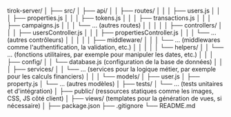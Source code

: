 tirok-server/
│
├── src/
│ ├── api/
│ │ ├── routes/
│ │ │ ├── users.js
│ │ │ ├── properties.js
│ │ │ ├── tokens.js
│ │ │ ├── transactions.js
│ │ │ ├── campaigns.js
│ │ │ └── ... (autres routes)
│ │ │
│ │ ├── controllers/
│ │ │ ├── usersController.js
│ │ │ ├── propertiesController.js
│ │ │ └── ... (autres contrôleurs)
│ │ │
│ │ ├── middleware/
│ │ │ └── ... (middlewares comme l'authentification, la validation, etc.)
│ │ │
│ │ └── helpers/
│ │ └── ... (fonctions utilitaires, par exemple pour manipuler les dates, etc.)
│ │
│ ├── config/
│ │ └── database.js (configuration de la base de données)
│ │
│ ├── services/
│ │ └── ... (services pour la logique métier, par exemple pour les calculs financiers)
│ │
│ └── models/
│ ├── user.js
│ ├── property.js
│ └── ... (autres modèles)
│
├── tests/
│ └── ... (tests unitaires et d'intégration)
│
├── public/ (ressources statiques comme les images, CSS, JS côté client)
│
├── views/ (templates pour la génération de vues, si nécessaire)
│
├── package.json
├── .gitignore
└── README.md